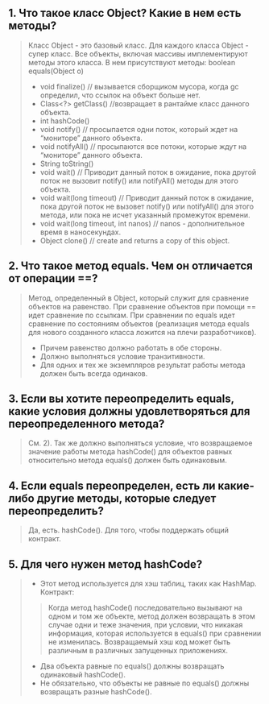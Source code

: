 ## 1. Что такое класс Object? Какие в нем есть методы?
>Класс Object - это базовый класс. Для каждого класса Object - супер класс. Все объекты, включая массивы имплементируют методы этого класса. В нем присутствуют методы:
>  boolean equals(Object o)
>  - void finalize() // вызывается сборщиком мусора, когда gc определил, что ссылок на объект больше нет.
>  - Class<?> getClass() //возвращает в рантайме класс данного объекта.
>  - int hashCode()
>  - void notify() // просыпается одни поток, который ждет на “мониторе” данного объекта.
>  - void notifyAll() // просыпаются все потоки, которые ждут на “мониторе” данного объекта.
>  - String toString()
>  - void wait() // Приводит данный поток в ожидание, пока другой поток не вызовит notify() или notifyAll() методы для этого объекта.
>  - void wait(long timeout) // Приводит данный поток в ожидание, пока другой поток не вызовет notify() или notifyAll() для этого метода, или пока не исчет указанный промежуток времени.
>  - void wait(long timeout, int nanos) // nanos - дополнительное время в наносекундах.
>  - Object clone() // create and returns a copy of this object.

## 2. Что такое метод equals. Чем он отличается от операции ==?
>Метод, определенный в Object, который служит для сравнение объектов на равенство. При сравнение объектов при помощи == идет сравнение по ссылкам. При сравнении по equals идет сравнение по состояниям объектов (реализация метода equals для нового созданного класса ложится на плечи разработчиков).
>  - Причем равенство должно работать в обе стороны.
>  - Должно выполняться условие транзитивности.
>  - Для одних и тех же экземпляров результат работы метода должен быть всегда одинаков.

## 3. Если вы хотите переопределить equals, какие условия должны удовлетворяться для переопределенного метода?
>См. 2). Так же должно выполняться условие, что возвращаемое значение работы метода hashCode() для объектов равных относительно метода equals() должен быть одинаковым.

## 4. Если equals переопределен, есть ли какие-либо другие методы, которые следует переопределить?
>Да, есть. hashCode(). Для того, чтобы поддержать общий контракт.

## 5. Для чего нужен метод hashCode?
> - Этот метод используется для хэш таблиц, таких как HashMap. Контракт:
>>Когда метод hashCode() последовательно вызывают на одном и том же объекте, метод должен возвращать в этом случае одни и теже значения, при условии, что никакая информация, которая используется в equals() при сравнении не изменилась. Возвращаемый хэш код может быть различным в различных запущенных приложениях.
> - Два объекта равные по equals() должны возвращать одинаковый hashCode().
> - Не обязательно, что объекты не равные по equals() должны возвращать разные hashCode().
